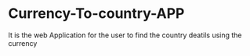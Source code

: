 # Currency-To-country-APP
It is the web Application for the user to find the country deatils using the currency
